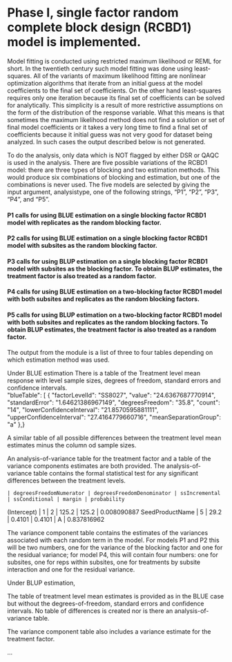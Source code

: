 # Phase I, single factor random complete block design (RCBD1) model is implemented.

Model fitting is conducted using restricted maximum likelihood or REML for short.  In the twentieth century such model fitting was done using least-squares.  All of the variants of maximum likelihood fitting are nonlinear optimization algorithms that iterate from an initial guess at the model coefficients to the final set of coefficients.  On the other hand least-squares requires only one iteration because its final set of coefficients can be solved for analytically.  This simplicity is a result of more restrictive assumptions on the form of the distribution of the response variable.  What this means is that sometimes the maximum likelihood method does not find a solution or set of final model coefficients or it takes a very long time to find a final set of coefficients because it initial guess was not very good for dataset being analyzed.  In such cases the output described below is not generated.

To do the analysis, only data which is NOT flagged by either DSR or QAQC is used in the analysis.  There are five possible variations of the RCBD1 model: there are three types of blocking and two estimation methods.  This would produce six combinations of blocking and estimation, but one of the combinations is never used. The five models are selected by giving the input argument, analysistype, one of the following strings, “P1”, “P2”, “P3”, “P4”, and “P5”.

#### P1 calls for using BLUE estimation on a single blocking factor RCBD1 model with replicates as the random blocking factor.
#### P2 calls for using BLUE estimation on a single blocking factor RCBD1 model with subsites as the random blocking factor.
#### P3 calls for using BLUP estimation on a single blocking factor RCBD1 model with subsites as the blocking factor. To obtain BLUP estimates, the treatment factor is also treated as a random factor.
#### P4 calls for using BLUE estimation on a two-blocking factor RCBD1 model with both subsites and replicates as the random blocking factors.
#### P5 calls for using BLUP estimation on a two-blocking factor RCBD1 model with both subsites and replicates as the random blocking factors. To obtain BLUP estimates, the treatment factor is also treated as a random factor.

The output from the module is a list of three to four tables depending on which estimation method was used.

Under BLUE estimation 
There is a table of the Treatment level mean response with level sample sizes, degrees of freedom, standard errors and confidence intervals.  
    "blueTable": [
    {
      "factorLevelId": "SS8027",
      "value": "24.6367687770914",
      "standardError": "1.64621386967149",
      "degreesFreedom": "35.8",
      "count": "14",
      "lowerConfidenceInterval": "21.8570595881111",
      "upperConfidenceInterval": "27.4164779660716",
      "meanSeparationGroup": "a"
    },}
    

A similar table of all possible differences between the treatment level mean estimates minus the column od sample sizes.  

An analysis-of-variance table for the treatment factor and a table of the variance components estimates are both provided.  The analysis-of-variance table contains the formal statistical test for any significant differences between the treatment levels.

	| degreesFreedomNumerator | degreesFreedomDenominator | ssIncremental | ssConditional | margin | probability
(Intercept) |	1 | 	2 |	125.2 |	125.2	 |	0.008090887
SeedProductName	| 5	 | 29.2 |	0.4101 |	0.4101 |	A	| 0.837816962

The variance component table contains the estimates of the variances associated with each random term in the model.  For models P1 and P2 this will be two numbers, one for the variance of the blocking factor and one for the residual variance; for model P4, this will contain four numbers: one for subsites, one for reps within subsites, one for treatments by subsite interaction and one for the residual variance.

Under BLUP estimation, 

The table of treatment level mean estimates is provided as in the BLUE case but without the degrees-of-freedom, standard errors and confidence intervals.  No table of differences is created nor is there an analysis-of-variance table.  

The variance component table also includes a variance estimate for the treatment factor.


...
